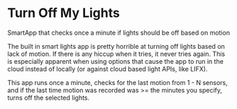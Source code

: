 # Turn Off My Lights
SmartApp that checks once a minute if lights should be off based on motion

The built in smart lights app is pretty horrible at turning off lights based on lack of motion.
If there is any hiccup when it tries, it never tries again.  This is especially apparent when using
options that cause the app to run in the cloud instead of locally (or against cloud based light APIs,
 like LIFX).

This app runs once a minute, checks for the last motion from 1 - N sensors, and if the last time motion
was recorded was >= the minutes you specify, turns off the selected lights.
